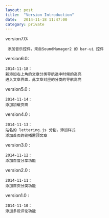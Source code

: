 ```yaml
---
layout: post
title:  "Version Introduction"
date:   2014-11-18 11:47:00
category: private
---
```


version7.0:

	 添加音乐控件，来自SoundManager2 的 bar-ui 控件

version6.0:
	
	2014-11-18：
	新添加右上角的文章分类导航选中时候的高亮
	进入文章界面，此文章对应的分类的导航高亮

version5.0 :

	2014-11-14：
	添加加载页面

version4.0 :

	2014-11-13：
	站名的 lettering.js 分割，添加样式
	添加首页的轮播置顶文章

version3.0 :

	2014-11-12：
	添加百度分享功能

version2.0 :

	2014-11-11：
	添加首页分类功能


version1.0 :

	2014-11-10：
	添加多说评论功能